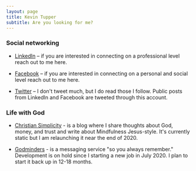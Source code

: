 ```yaml
---
layout: page
title: Kevin Tupper
subtitle: Are you looking for me?
---
```


### Social networking

* [LinkedIn](https://linkedin.com/in/kevin-tupper) – if you are interested in connecting on a professional level reach out to me here.

* [Facebook](https://www.facebook.com/kevin.tupper) – if you are interested in connecting on a personal and social level reach out to me here.

* [Twitter](https://twitter.com/kevintupper) – I don't tweet much, but I do read those I follow.  Public posts from LinkedIn and Facebook are tweeted through this account.

### Life with God

* [Christian Simplicity](https://christiansimplicity.com) - is a blog where I share thoughts about God, money, and trust and write about Mindfulness Jesus-style.  It's currently static but I am relaunching it near the end of 2020.

* [Godminders](https://godminders.org) - is a messaging service "so you always remember."  Development is on hold since I starting a new job in July 2020.  I plan to start it back up in 12-18 months.

